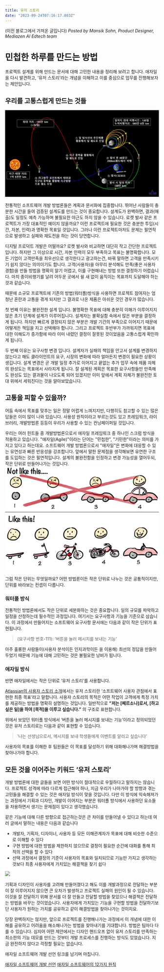 ```yaml
---
title: 유저 스토리
date: "2023-09-24T07:16:17.803Z"
---
```


(이전 블로그에서 가져온 글입니다) _Posted by Mansik Sohn, Product Designer, Mediazen AI Edtech team_

# 민첩한 하루를 만드는 방법

프로젝트 설계를 위해 만드는 문서에 대해 고민한 내용을 정리해 보려고 합니다. 애자일을 다시 발견하고, ‘유저 스토리’라는 개념을 이해하고 이를 중심으로 업무를 진행해보자는 제안입니다.

## 우리를 고통스럽게 만드는 것들

![국립과천과학관에서 제공한 달 궤도 탐사선의 궤도 진입 예상도](userstory000.webp)

전통적인 소프트웨어 개발 방법론들은 계획과 문서화에 집중합니다. 뛰어난 사람들이 충분한 시간을 들여 검증된 설계도를 만드는 것이 중요합니다. 설계도가 완벽하면, 결과(매출)도 일정도 예측 가능하며 불필요한 야근도 하지 않을 수 있습니다. 로켓 발사 같은 프로젝트가 가장 대표적인 예이지 않을까요? 이런 프로젝트에 필요한 것은 충분한 투입(시간, 자본, 인력)과 명확한 목표일 것입니다. 그러나 이런 프로젝트마저도 문제는 필연적으로 발생하고 실패와 재도전을 하는 것이 당연합니다. 

디지털 프로덕트 개발은 어떨까요? 로켓 발사와 비교하면 대단히 작고 간단한 프로젝트 입니다. 하지만 그 이상으로 시간, 자본 인력이 모두 부족하고 목표는 불명확합니다. 모든 기업이 고객만족을 최우선으로 생각한다고 광고하는건, 바꿔 말하면 고객을 만족시키기 쉽지 않다는 의미이기도 합니다. 고객(사용자)을 아무리 분석해도 만족(좋은 사용자 경험)을 만들 방법을 명확히 알기 어렵고, 이를 구현해내는 방법 또한 결정하기 어렵습니다. 마치 종이비행기를 날려 어두운 곳에서 쉴 새 없이 움직이는 목표까지 도달해야 하는 것과 같습니다.

때문에 소규모 프로젝트에 기존의 방법(워터폴)방식을 사용하면 프로젝트 참여자는 엄청난 혼란과 고통을 겪게 되지만 그 결과로 나온 제품은 아쉬운 것인 경우가 많습니다.

첫 번째 이유는 불완전한 설계 입니다. 불명확한 목표에 대해 충분히 이해가 이루어지지 않은 초기 단계에 설계가 이루어집니다. 설계자는 불확실함 속에서 많은 부분을 결정하게 됩니다. 하지만 빠르게 결정되지 않은 부분은 개발 기간의 부족으로 이어지기 때문에 어떻게든 책임을 지고 선택해야 합니다. 그리고 프로젝트 후반부가 가까워지면 목표에 대한 이해도가 증가함에 따라 이미 내렸던 결정이 잘못된 것이었음을 고통스럽게 확인하게 됩니다.

두 번째 이유는 요구사항 변경 입니다. 설계자가 실패의 책임을 안고서 설계를 변경하지 않는다고 해도 클라이언트의 요구, 시장의 변화에 따라 얼마든지 변경이 필요한 상황이 생깁니다. 설계 변경은 곧 개발 일정 추가로 이어지고 끝없는 추가 업무 속에 제품 자체의 완성도는 목표에서 사라지게 됩니다. 잘 설계된 계획은 목표한 요구사항들만 만족해도 완성도 있는 결과물이 나오도록 되어 있겠지만 이미 앞에서 계획 자체가 불완전한 토대 위에서 세워진다는 것을 알아보았습니다.

## 고통을 피할 수 있을까?

어둠 속에서 목표를 맞추는 일은 정말 어렵게 느껴지지만, 다행히도 참고할 수 있는 많은 답들은 이미 많이 나와 있습니다. 사용성 원칙이라고 부르는것도 있고 프레임워크, 라이브러리, 개발방법론 등등이 우리가 사용할 수 있는 컨닝페이퍼일 것입니다.

우리는 여러 힌트들 중 개발방법론으로서 애자일 프레임워크 중 하나인 스크럼 방식을 적용하고 있습니다. "애자일(Agile)"이라는 단어는 "민첩한", "기민한"이라는 의미를 가지고 있다고 하는데요. 소프트웨어 개발 방법론으로서 "애자일"은 변화에 대응할 수 있는 유연성과 빠른 반응성을 강조합니다. 앞에서 말한 문제점을 생각해보면 유연한 구조를 도입하는 것은 필연적입니다. 설계의 불완전함을 인정하고 변경 가능성을 열어두되, 작은 단위로 만들어나가는 것입니다.  
[![애자일을 설명하는 아마도 가장 유명한 그림](userstory001.webp)](https://blog.crisp.se/author/henrikkniberg)

그럼 작은 단위는 무엇일까요? 어떤 방법론이든 작은 단위로 나누는 것은 공통적이지만, 단위를 바라보는 컨셉이 다릅니다.

### 워터폴 방식

전통적인 방법론에서도 작은 단위로 세분화하는 것은 중요합니다. 일의 규모를 파악하고 일정을 산정하는데 필수적인 과정입니다. 여기서는 요구사항과 기능을 기준으로 삼습니다. 이 과정에서 만들어지는 소프트웨어 요구사항 문서에는 다음과 같이 작은 단위가 표현됩니다.

> (요구사항 번호-111): ‘버튼을 눌러 메시지를 보내는 기능’

아주 훌륭한 사람들이(사용자 분석이든 인지과학이든 을 이용해) 최선의 정답을 만들어두었기 때문에 기능에 대해 고민하는 것은 불필요한 낭비가 됩니다.

### 애자일 방식

반면 애자일에서는 작은 단위로 ‘유저 스토리’를 사용합니다.

[Atlassian의 사용자 스토리 소개](https://www.atlassian.com/ko/agile/project-management/user-stories)에서는 유저 스토리란 ‘소프트웨어 사용자 관점에서 표현한 최종 목표’라고 말합니다. 사용자 스토리의 목적은 어떤 작업이 고객에게 특정 가치를 제공하는 방법을 명확히 설명하는 것입니다. 일반적으로 **"저는 [페르소나]로서, [하고 싶은 일]을 하여 [목적]을 이루고 싶습니다.”** 의 구조로 표현합니다.

위에서 보았던 워터폴 방식에서 ‘버튼을 눌러 메시지를 보내는 기능’이라고 정의되었던 것은 유저 스토리로는 다음과 같이 표현할 수 있습니다.

> ‘나는 선생님으로서, 메시지를 보내 학생들에게 이벤트를 알리고 싶습니다’

사용자의 목표를 이해한 후 팀원들은 이 목표를 달성하기 위해 대화해나가며 해결방법을 찾아나가야 합니다.

## 모든 것을 이어주는 키워드 ‘유저 스토리’

개발 방법론에 대한 글들을 보면 어떤 방식이 절대적으로 우월하다고 말하지는 않습니다. 프로젝트 성격에 따라 다르게 접근해야 하나, 지금 우리가 나아가야 할 방향과 겪는 고민들을 해결할 수 있는 것은 애자일 방식이 맞을 것입니다. 다만 이 방식에 익숙해져가는 과정에서 기획과 디자인, 개발이 이어지는 부분은 워터폴 방식에서 사용하던 요소들을 차용하면서 생기는 문제점이 있다고 생각했습니다.

같은 기능에 대해 다른 방향으로 접근하는것은 큰 차이를 만들어낼 수 있다고 하는데 여러 글에서 말하는 내용은 다음과 같습니다

- 개발자, 기획자, 디자이너, 사용자 등 모든 이해관계자가 목표에 대해 비슷한 수준으로 이해할 수 있다
- 구현 방법에 대한 방법을 제한하지 않으므로 결정이 필요한 순간에 대화를 통해 최적의 선택을 할 수 있다
- 선택 과정에서 결정의 기준이 사용자의 목표와 일치되므로 기능만 가지고 생각하는 것보다 최종 사용자에게 가치있는 해결책을 찾기 쉽다

[![](https://wac-cdn.atlassian.com/dam/jcr:a679339b-0098-4c88-acdb-7009b0de6efb/epics-vs-stories-agile-development.png?cdnVersion=1209)](https://www.atlassian.com/ko/agile/project-management/user-stories)

기획과 디자인이 사용자를 고려해 만들어졌다고 해도 이를 개발과정으로 전달하는 부분이 잘 이루어지지 않으면 큰 오차가 발생하고 프로젝트 실패의 원인이 될 수 있습니다. 이것을 잘 전달하기 위해 문서를 더 잘 만들고 전달할 방법을 찾았으나 해결책은 전달하는 방법을 바꾸는 것이었습니다. 사용자에게 가치있는 기능을 구현할 방법을 전달하기보단 사용자가 원하는 가치를 공유하고 같이 해결방법을 찾아나가는 것이지요.

당장 완벽하지는 않지만, 앞으로 프로젝트를 진행해나가는 과정에서 이 개념에 대한 이해를 공유하고 어려움을 해소해나가는 방법을 찾아내기를 기대합니다. 방법은 팀마다 다를 수 있습니다. 심지어 어떤 제안에서는 디자인 핸드오프 없이 유저 스토리를 만족하는 최소한의 기능 데모를 만드는 것부터 개발 프로세스를 진행하는 방식도 있었습니다. 지금 완전하지 않다고 걱정할 필요는 없습니다.

애자일 소프트웨어 개발 선언 링크를 남기며 마칩니다.

[애자일 소프트웨어 개발 선언](https://agilemanifesto.org/iso/ko/manifesto.html)
[애자일 소프트웨어의 12가지 원칙](https://agilemanifesto.org/iso/ko/principles.html)